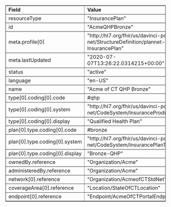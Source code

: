 <table border="1"><tr><td><b>Field</b></td><td><b>Value</b></td></tr>
<tr><td>resourceType</td><td>
"InsurancePlan"
</td></tr>
<tr><td>id</td><td>
"AcmeQHPBronze"
</td></tr>
<tr><td>meta.profile[0]</td><td>"http://hl7.org/fhir/us/davinci-pdex-plan-net/StructureDefinition/plannet-InsurancePlan"</td></tr>
<tr><td>meta.lastUpdated</td><td>
"2020-07-07T13:26:22.0314215+00:00"
</td></tr>
<tr><td>status</td><td>
"active"
</td></tr>
<tr><td>language</td><td>
"en-US"
</td></tr>
<tr><td>name</td><td>
"Acme of CT QHP Bronze"
</td></tr>
<tr><td>type[0].coding[0].code</td><td>
#qhp
</td></tr>
<tr><td>type[0].coding[0].system</td><td>
"http://hl7.org/fhir/us/davinci-pdex-plan-net/CodeSystem/InsuranceProductTypeCS"
</td></tr>
<tr><td>type[0].coding[0].display</td><td>
"Qualified Health Plan"
</td></tr>
<tr><td>plan[0].type.coding[0].code</td><td>
#bronze
</td></tr>
<tr><td>plan[0].type.coding[0].system</td><td>
"http://hl7.org/fhir/us/davinci-pdex-plan-net/CodeSystem/InsurancePlanTypeCS"
</td></tr>
<tr><td>plan[0].type.coding[0].display</td><td>
"Bronze-QHP"
</td></tr>
<tr><td>ownedBy.reference</td><td>
"Organization/Acme"
</td></tr>
<tr><td>administeredBy.reference</td><td>
"Organization/Acme"
</td></tr>
<tr><td>network[0].reference</td><td>
"Organization/AcmeofCTStdNet"
</td></tr>
<tr><td>coverageArea[0].reference</td><td>
"Location/StateOfCTLocation"
</td></tr>
<tr><td>endpoint[0].reference</td><td>
"Endpoint/AcmeOfCTPortalEndpoint"
</td></tr>
</table>

